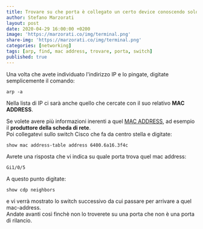 ```yaml
---
title: Trovare su che porta è collegato un certo device conoscendo solo l'IP address
author: Stefano Marzorati
layout: post
date: 2020-04-29 16:00:00 +0200
image: 'https://marzorati.co/img/terminal.png'
share-img: 'https://marzorati.co/img/terminal.png'
categories: [networking]
tags: [arp, find, mac address, trovare, porta, switch]
published: true
---
```

Una volta che avete individuato l'indirizzo IP e lo pingate, digitate semplicemente il comando:

`arp -a`

Nella lista di IP ci sarà anche quello che cercate con il suo relativo **MAC ADDRESS**.

Se volete avere più informazioni inerenti a quel <a href="https://macvendors.com/" target="_blank">MAC ADDRESS</a>, ad esempio il **produttore della scheda di rete**.   
Poi collegatevi sullo switch Cisco che fa da centro stella e digitate:   

~~~telnet
show mac address-table address 6400.6a16.3f4c
~~~

Avrete una risposta che vi indica su quale porta trova quel mac address:   
~~~telnet
Gi1/0/5
~~~

A questo punto digitate:   

~~~telnet
show cdp neighbors
~~~

e vi verrà mostrato lo switch successivo da cui passare per arrivare a quel mac-address.   
Andate avanti così finchè non lo troverete su una porta che non è una porta di rilancio.   

